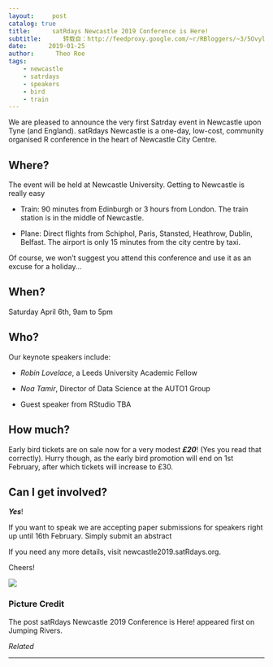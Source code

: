 ```yaml
---
layout:     post
catalog: true
title:      satRdays Newcastle 2019 Conference is Here!
subtitle:      转载自：http://feedproxy.google.com/~r/RBloggers/~3/5OvylwS8SG0/
date:      2019-01-25
author:      Theo Roe
tags:
    - newcastle
    - satrdays
    - speakers
    - bird
    - train
---
```






We are pleased to announce the very first Satrday event in Newcastle upon Tyne (and England). satRdays Newcastle is a one-day, low-cost, community organised R conference in the heart of Newcastle City Centre.

## Where?

The event will be held at Newcastle University. Getting to Newcastle is really easy

- Train: 90 minutes from Edinburgh or 3 hours from London. The train station is in the middle of Newcastle.

- Plane: Direct flights from Schiphol, Paris, Stansted, Heathrow, Dublin, Belfast. The airport is only 15 minutes from the city centre by taxi.


Of course, we won’t suggest you attend this conference and use it as an excuse for a holiday…

## When?

Saturday April 6th, 9am to 5pm

## Who?

Our keynote speakers include:

- *Robin Lovelace*, a Leeds University Academic Fellow 

- *Noa Tamir*, Director of Data Science at the AUTO1 Group 

- Guest speaker from RStudio TBA


## How much?

Early bird tickets are on sale now for a very modest ***£20***! (Yes you read that correctly). Hurry though, as the early bird promotion will end on 1st February, after which tickets will increase to £30.

## Can I get involved?

***Yes***!

If you want to speak we are accepting paper submissions for speakers right up until 16th February. Simply submit an abstract

If you need any more details, visit newcastle2019.satRdays.org.

Cheers!

![](https://i2.wp.com/www.jumpingrivers.com/wp-content/uploads/2019/01/newcastle-bridge.jpg?w=450&ssl=1)


### Picture Credit

The post satRdays Newcastle 2019 Conference is Here! appeared first on Jumping Rivers.


*Related*








---
